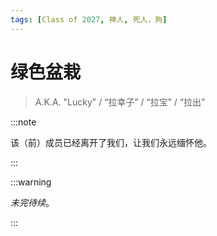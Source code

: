 ```yaml
---
tags: [Class of 2027, 神人, 死人，狗]
---
```


# 绿色盆栽

> A.K.A. "Lucky" / “拉幸子” / “拉宝” / “拉出”

:::note

该（前）成员已经离开了我们，让我们永远缅怀他。

:::

:::warning

_未完待续_。

:::
